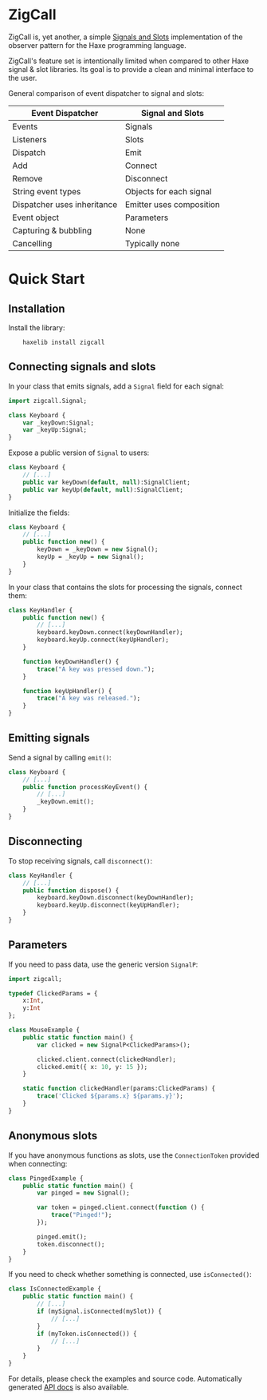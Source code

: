 ZigCall
=======

ZigCall is, yet another, a simple [Signals and Slots](https://en.wikipedia.org/wiki/Signals_and_slots) implementation of the observer pattern for the Haxe programming language.

ZigCall's feature set is intentionally limited when compared to other Haxe signal & slot libraries. Its goal is to provide a clean and minimal interface to the user.


General comparison of event dispatcher to signal and slots:

| Event Dispatcher | Signal and Slots |
|------------------|------------------|
| Events | Signals |
| Listeners | Slots |
| Dispatch | Emit |
| Add | Connect |
| Remove | Disconnect |
| String event types | Objects for each signal |
| Dispatcher uses inheritance | Emitter uses composition |
| Event object | Parameters |
| Capturing & bubbling  | None |
| Cancelling | Typically none |


Quick Start
===========

Installation
------------

Install the library:

        haxelib install zigcall


Connecting signals and slots
----------------------------

In your class that emits signals, add a `Signal` field for each signal:

```haxe
import zigcall.Signal;

class Keyboard {
    var _keyDown:Signal;
    var _keyUp:Signal;
}
```

Expose a public version of `Signal` to users:

```haxe
class Keyboard {
    // [...]
    public var keyDown(default, null):SignalClient;
    public var keyUp(default, null):SignalClient;
}
```

Initialize the fields:

```haxe
class Keyboard {
    // [...]
    public function new() {
        keyDown = _keyDown = new Signal();
        keyUp = _keyUp = new Signal();
    }
}
```

In your class that contains the slots for processing the signals, connect them:

```haxe
class KeyHandler {
    public function new() {
        // [...]
        keyboard.keyDown.connect(keyDownHandler);
        keyboard.keyUp.connect(keyUpHandler);
    }

    function keyDownHandler() {
        trace("A key was pressed down.");
    }

    function keyUpHandler() {
        trace("A key was released.");
    }
}
```

Emitting signals
----------------

Send a signal by calling `emit()`:

```haxe
class Keyboard {
    // [...]
    public function processKeyEvent() {
        // [...]
        _keyDown.emit();
    }
}
```

Disconnecting
-------------

To stop receiving signals, call `disconnect()`:

```haxe
class KeyHandler {
    // [...]
    public function dispose() {
        keyboard.keyDown.disconnect(keyDownHandler);
        keyboard.keyUp.disconnect(keyUpHandler);
    }
}
```

Parameters
----------

If you need to pass data, use the generic version `SignalP`:

```haxe
import zigcall;

typedef ClickedParams = {
    x:Int,
    y:Int
};

class MouseExample {
    public static function main() {
        var clicked = new SignalP<ClickedParams>();

        clicked.client.connect(clickedHandler);
        clicked.emit({ x: 10, y: 15 });
    }

    static function clickedHandler(params:ClickedParams) {
        trace('Clicked ${params.x} ${params.y}');
    }
}
```

Anonymous slots
---------------

If you have anonymous functions as slots, use the `ConnectionToken` provided when connecting:

```haxe
class PingedExample {
    public static function main() {
        var pinged = new Signal();

        var token = pinged.client.connect(function () {
            trace("Pinged!");
        });

        pinged.emit();
        token.disconnect();
    }
}
```

If you need to check whether something is connected, use `isConnected()`:

```haxe
class IsConnectedExample {
    public static function main() {
        // [...]
        if (mySignal.isConnected(mySlot)) {
            // [...]
        }
        if (myToken.isConnected()) {
            // [...]
        }
    }
}
```

For details, please check the examples and source code.
Automatically generated [API docs](https://chfoo.github.io/zigcall/api/) is also available.
